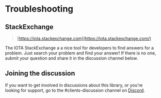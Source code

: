 # Troubleshooting

## StackExchange

> [https://iota.stackexchange.com](https://iota.stackexchange.com/)

The IOTA StackExchange a a nice tool for developers to find answers 
for a problem. Just search your problem and find your answer! 
If there is no one, submit your question and share it in the discussion channel 
below.

## Joining the discussion

If you want to get involved in discussions about this library, 
or you're looking for support, go to the #clients-discussion channel 
on [Discord](https://discord.iota.org).